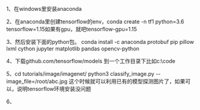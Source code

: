 1、在windows里安装anaconda

2、在anaconda里创建tensorflow的env，conda create -n tf1 python=3.6 tensorflow=1.15如果有gpu，就吧tensorflow-gpu=1.15

3、然后安装下面的python包。
    conda install -c anaconda protobuf
    pip pillow lxml cython jupyter matplotlib pandas opencv-python

4、下载github.com/tensorflow/models 到一个工作目录下比如c:\code

5、cd tutorials/image/imagenet/
  python3 classify_image.py --image_file=/root/abc.jpg
  这个时候就可以利用已有的模型探测图片了，如果可以，说明tensorflow环境安装没问题

6、
